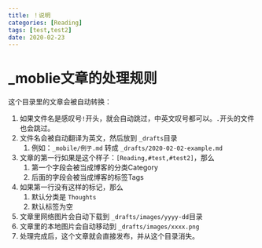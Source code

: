 ```yaml
---
title: ！说明
categories: [Reading]
tags: [test,test2]
date: 2020-02-23
---
```

# _moblie文章的处理规则

这个目录里的文章会被自动转换：

1. 如果文件名是感叹号`!`开头，就会自动跳过，中英文叹号都可以。`.`开头的文件也会跳过。
2. 文件名会被自动翻译为英文，然后放到 `_drafts`目录
   1. 例如：`_mobile/例子.md` 转成 `_drafts/2020-02-02-example.md`
3. 文章的第一行如果是这个样子：`[Reading,#test,#test2]`，那么
   1. 第一个字段会被当成博客的分类Category
   2. 后面的字段会被当成博客的标签Tags
4. 如果第一行没有这样的标记，那么
   1. 默认分类是 `Thoughts`
   2. 默认标签为空
5. 文章里网络图片会自动下载到 `_drafts/images/yyyy-dd`目录
6. 文章里的本地图片会自动移动到 `_drafts/images/xxxx.png`
7. 处理完成后，这个文章就会直接发布，并从这个目录消失。
